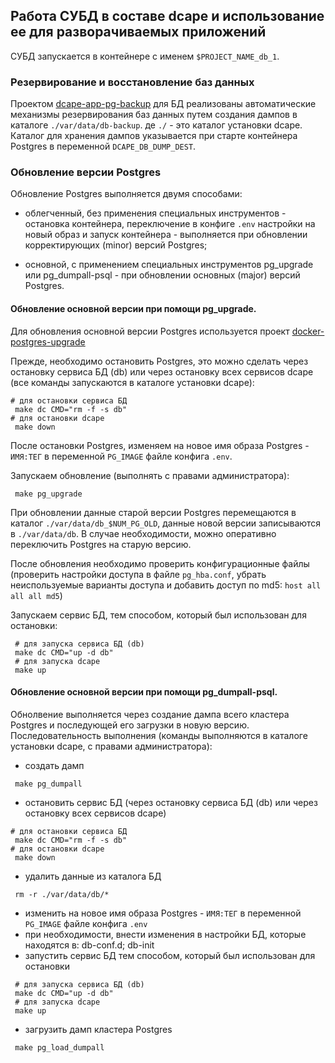 
## Работа СУБД в составе dcape и использование ее для разворачиваемых приложений

СУБД запускается в контейнере с именем `$PROJECT_NAME_db_1`.

### Резервирование и восстановление баз данных

Проектом [dcape-app-pg-backup](https://github.com/dopos/dcape-app-pg-backup) для БД
реализованы автоматические механизмы резервирования баз данных путем создания дампов
в каталоге `./var/data/db-backup`. де `./` - это каталог установки dcape.
Каталог для хранения дампов указывается при старте контейнера Postgres
в переменной `DCAPE_DB_DUMP_DEST`.

### Обновление версии Postgres

Обновление Postgres выполняется двумя способами:

* облегченный, без применения специальных инструментов - остановка контейнера,
переключение в конфиге `.env` настройки на новый образ и запуск контейнера - выполняется при
обновлении корректирующих (minor) версий Postgres;

* основной, с применением специальных инструментов pg_upgrade или pg_dumpall-psql -
при обновлении основных (major) версий Postgres.

#### Обновление основной версии при помощи pg_upgrade.

Для обновления основной версии Postgres используется проект [docker-postgres-upgrade](https://github.com/tianon/docker-postgres-upgrade)

Прежде, необходимо остановить Postgres, это можно сделать
через остановку сервиса БД (db) или через остановку всех сервисов dcape
(все команды запускаются в каталоге установки dcape):
```
# для остановки сервиса БД
 make dc CMD="rm -f -s db"
# для остановки dcape
 make down  
```
После остановки Postgres, изменяем на новое имя образа Postgres - `ИМЯ:ТЕГ` в переменной `PG_IMAGE`
файле конфига `.env`.

Запускаем обновление (выполнять с правами администратора):
```
 make pg_upgrade
```
При обновлении данные старой версии Postgres перемещаются в каталог `./var/data/db_$NUM_PG_OLD`,
данные новой версии записываются в `./var/data/db`. В случае необходимости, можно оперативно
переключить Postgres на старую версию.

После обновления необходимо проверить конфигурационные файлы (проверить настройки доступа
в файле `pg_hba.conf`, убрать неиспользуемые варианты доступа и добавить доступ
по md5: `host all all all md5`)

Запускаем сервис БД, тем способом, который был использован для остановки:
```
 # для запуска сервиса БД (db)
 make dc CMD="up -d db"
 # для запуска dcape
 make up
```

#### Обновление основной версии при помощи pg_dumpall-psql.

Обнолвение выполняется через создание дампа всего кластера Postgres и последующей его загрузки
в новую версию. Последовательность выполнения (команды выполняются в каталоге установки dcape, с правами администратора):

- создать дамп
```
 make pg_dumpall
```

- остановить сервис БД (через остановку сервиса БД (db) или через остановку всех сервисов dcape)
```
# для остановки сервиса БД
 make dc CMD="rm -f -s db"
# для остановки dcape
 make down  
```

- удалить данные из каталога БД
```
 rm -r ./var/data/db/*
```

- изменить на новое имя образа Postgres - `ИМЯ:ТЕГ` в переменной `PG_IMAGE` файле конфига `.env`
- при необходимости, внести изменения в настройки БД, которые находятся в: db-conf.d; db-init
- запустить сервис БД тем способом, который был использован для остановки
```
 # для запуска сервиса БД (db)
 make dc CMD="up -d db"
 # для запуска dcape
 make up
```
- загрузить дамп кластера Postgres
```
 make pg_load_dumpall
```
